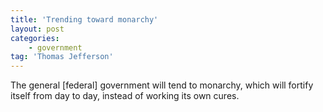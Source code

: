 ```yaml
---
title: 'Trending toward monarchy'
layout: post
categories:
    - government
tag: 'Thomas Jefferson'
---
```


The general \[federal\] government will tend to monarchy, which will fortify itself from day to day, instead of working its own cures.